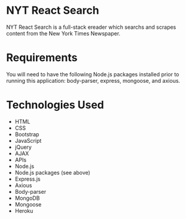 # NYT React Search

NYT React Search is a full-stack ereader which searchs and scrapes content from the New York Times Newspaper.

# Requirements
You will need to have the following Node.js packages installed prior to running this application: body-parser, express, mongoose, and axious.

# Technologies Used
* HTML
* CSS
* Bootstrap
* JavaScript
* jQuery
* AJAX
* APIs
* Node.js
* Node.js packages (see above)
* Express.js
* Axious
* Body-parser
* MongoDB
* Mongoose
* Heroku
